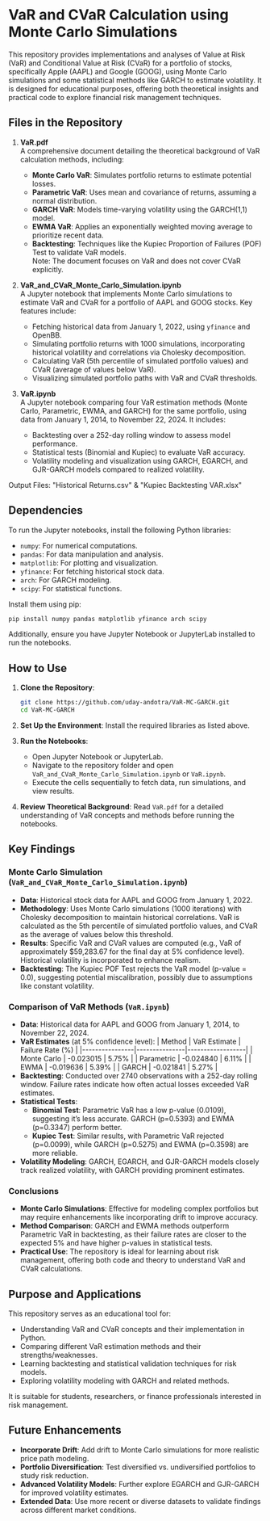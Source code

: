 # VaR and CVaR Calculation using Monte Carlo Simulations

This repository provides implementations and analyses of Value at Risk (VaR) and Conditional Value at Risk (CVaR) for a portfolio of stocks, specifically Apple (AAPL) and Google (GOOG), using Monte Carlo simulations and some statistical methods like GARCH to estimate volatility. It is designed for educational purposes, offering both theoretical insights and practical code to explore financial risk management techniques.

## Files in the Repository

1. **VaR.pdf**  
   A comprehensive document detailing the theoretical background of VaR calculation methods, including:
   - **Monte Carlo VaR**: Simulates portfolio returns to estimate potential losses.
   - **Parametric VaR**: Uses mean and covariance of returns, assuming a normal distribution.
   - **GARCH VaR**: Models time-varying volatility using the GARCH(1,1) model.
   - **EWMA VaR**: Applies an exponentially weighted moving average to prioritize recent data.
   - **Backtesting**: Techniques like the Kupiec Proportion of Failures (POF) Test to validate VaR models.  
   Note: The document focuses on VaR and does not cover CVaR explicitly.

2. **VaR_and_CVaR_Monte_Carlo_Simulation.ipynb**  
   A Jupyter notebook that implements Monte Carlo simulations to estimate VaR and CVaR for a portfolio of AAPL and GOOG stocks. Key features include:
   - Fetching historical data from January 1, 2022, using `yfinance` and OpenBB.
   - Simulating portfolio returns with 1000 simulations, incorporating historical volatility and correlations via Cholesky decomposition.
   - Calculating VaR (5th percentile of simulated portfolio values) and CVaR (average of values below VaR).
   - Visualizing simulated portfolio paths with VaR and CVaR thresholds.

3. **VaR.ipynb**  
   A Jupyter notebook comparing four VaR estimation methods (Monte Carlo, Parametric, EWMA, and GARCH) for the same portfolio, using data from January 1, 2014, to November 22, 2024. It includes:
   - Backtesting over a 252-day rolling window to assess model performance.
   - Statistical tests (Binomial and Kupiec) to evaluate VaR accuracy.
   - Volatility modeling and visualization using GARCH, EGARCH, and GJR-GARCH models compared to realized volatility.

Output Files: "Historical Returns.csv" & "Kupiec Backtesting VAR.xlsx"

## Dependencies

To run the Jupyter notebooks, install the following Python libraries:

- `numpy`: For numerical computations.
- `pandas`: For data manipulation and analysis.
- `matplotlib`: For plotting and visualization.
- `yfinance`: For fetching historical stock data.
- `arch`: For GARCH modeling.
- `scipy`: For statistical functions.

Install them using pip:

```bash
pip install numpy pandas matplotlib yfinance arch scipy
```

Additionally, ensure you have Jupyter Notebook or JupyterLab installed to run the notebooks.

## How to Use

1. **Clone the Repository**:
   ```bash
   git clone https://github.com/uday-andotra/VaR-MC-GARCH.git
   cd VaR-MC-GARCH
   ```

2. **Set Up the Environment**:
   Install the required libraries as listed above.

3. **Run the Notebooks**:
   - Open Jupyter Notebook or JupyterLab.
   - Navigate to the repository folder and open `VaR_and_CVaR_Monte_Carlo_Simulation.ipynb` or `VaR.ipynb`.
   - Execute the cells sequentially to fetch data, run simulations, and view results.

4. **Review Theoretical Background**:
   Read `VaR.pdf` for a detailed understanding of VaR concepts and methods before running the notebooks.

## Key Findings

### Monte Carlo Simulation (`VaR_and_CVaR_Monte_Carlo_Simulation.ipynb`)
- **Data**: Historical stock data for AAPL and GOOG from January 1, 2022.
- **Methodology**: Uses Monte Carlo simulations (1000 iterations) with Cholesky decomposition to maintain historical correlations. VaR is calculated as the 5th percentile of simulated portfolio values, and CVaR as the average of values below this threshold.
- **Results**: Specific VaR and CVaR values are computed (e.g., VaR of approximately $59,283.67 for the final day at 5% confidence level). Historical volatility is incorporated to enhance realism.
- **Backtesting**: The Kupiec POF Test rejects the VaR model (p-value = 0.0), suggesting potential miscalibration, possibly due to assumptions like constant volatility.

### Comparison of VaR Methods (`VaR.ipynb`)
- **Data**: Historical data for AAPL and GOOG from January 1, 2014, to November 22, 2024.
- **VaR Estimates** (at 5% confidence level):
  | Method         | VaR Estimate  | Failure Rate (%) |
  |----------------|---------------|------------------|
  | Monte Carlo    | -0.023015     | 5.75%            |
  | Parametric     | -0.024840     | 6.11%            |
  | EWMA           | -0.019636     | 5.39%            |
  | GARCH          | -0.021841     | 5.27%            |
- **Backtesting**: Conducted over 2740 observations with a 252-day rolling window. Failure rates indicate how often actual losses exceeded VaR estimates.
- **Statistical Tests**:
  - **Binomial Test**: Parametric VaR has a low p-value (0.0109), suggesting it’s less accurate. GARCH (p=0.5393) and EWMA (p=0.3347) perform better.
  - **Kupiec Test**: Similar results, with Parametric VaR rejected (p=0.0099), while GARCH (p=0.5275) and EWMA (p=0.3598) are more reliable.
- **Volatility Modeling**: GARCH, EGARCH, and GJR-GARCH models closely track realized volatility, with GARCH providing prominent estimates.

### Conclusions
- **Monte Carlo Simulations**: Effective for modeling complex portfolios but may require enhancements like incorporating drift to improve accuracy.
- **Method Comparison**: GARCH and EWMA methods outperform Parametric VaR in backtesting, as their failure rates are closer to the expected 5% and have higher p-values in statistical tests.
- **Practical Use**: The repository is ideal for learning about risk management, offering both code and theory to understand VaR and CVaR calculations.

## Purpose and Applications

This repository serves as an educational tool for:
- Understanding VaR and CVaR concepts and their implementation in Python.
- Comparing different VaR estimation methods and their strengths/weaknesses.
- Learning backtesting and statistical validation techniques for risk models.
- Exploring volatility modeling with GARCH and related methods.

It is suitable for students, researchers, or finance professionals interested in risk management.

## Future Enhancements

- **Incorporate Drift**: Add drift to Monte Carlo simulations for more realistic price path modeling.
- **Portfolio Diversification**: Test diversified vs. undiversified portfolios to study risk reduction.
- **Advanced Volatility Models**: Further explore EGARCH and GJR-GARCH for improved volatility estimates.
- **Extended Data**: Use more recent or diverse datasets to validate findings across different market conditions.

